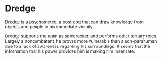 # Dredge
Dredge is a psychometric, a post-cog that can draw knowledge from objects and people in his immediate vicinity.

Dredge supports the team as safecracker, and performs other tertiary roles. Largely a noncombatant, he proves more vulnerable than a non-parahuman due to a lack of awareness regarding his surroundings. It seems that the information that his power provides him is making him insensate.
